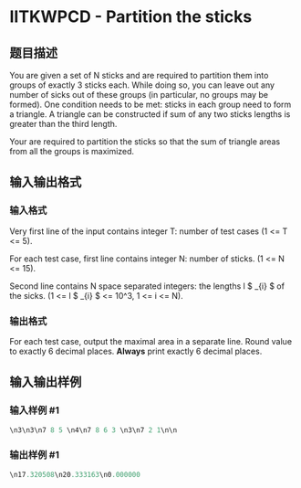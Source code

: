 # IITKWPCD - Partition the sticks

## 题目描述

You are given a set of N sticks and are required to partition them into groups of exactly 3 sticks each. While doing so, you can leave out any number of sicks out of these groups (in particular, no groups may be formed). One condition needs to be met: sticks in each group need to form a triangle. A triangle can be constructed if sum of any two sticks lengths is greater than the third length.

Your are required to partition the sticks so that the sum of triangle areas from all the groups is maximized.

## 输入输出格式

### 输入格式

Very first line of the input contains integer T: number of test cases (1 <= T <= 5).

For each test case, first line contains integer N: number of sticks. (1 <= N <= 15).

Second line contains N space separated integers: the lengths l $ _{i} $ of the sicks. (1 <= l $ _{i} $ <= 10^3, 1 <= i <= N).

### 输出格式

For each test case, output the maximal area in a separate line. Round value to exactly 6 decimal places. **Always** print exactly 6 decimal places.

## 输入输出样例

### 输入样例 #1

```cpp
\n3\n3\n7 8 5 \n4\n7 8 6 3 \n3\n7 2 1\n\n
```


### 输出样例 #1

```cpp
\n17.320508\n20.333163\n0.000000
```


